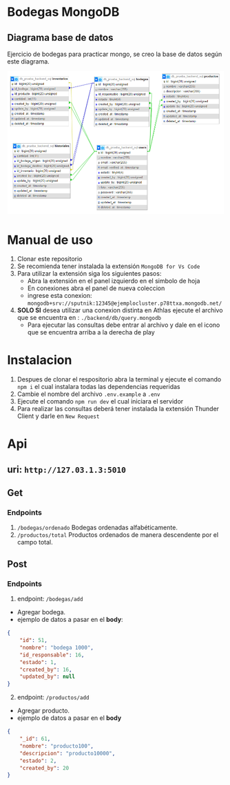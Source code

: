 # Bodegas MongoDB
## Diagrama base de datos
Ejercicio de bodegas para practicar mongo, se creo la base de datos según este diagrama.

<img src="./backend/assets/database.png">

# Manual de uso
1. Clonar este repositorio
2. Se recomienda tener instalada la extensión `MongoDB for Vs Code`
3. Para utilizar la extensión siga los siguientes pasos:
    - Abra la extensión en el panel izquierdo en el simbolo de hoja
    - En conexiones abra el panel de nueva coleccion
    - ingrese esta conexion: `mongodb+srv://sputnik:12345@ejemplocluster.p78ttxa.mongodb.net/`
4. **SOLO SI** desea utilizar una conexion distinta en Athlas ejecute el archivo que se encuentra en : `./backend/db/query.mongodb`
    - Para ejecutar las consultas debe entrar al archivo y dale en el icono que se encuentra arriba a la derecha de play
# Instalacion
1. Despues de clonar el respositorio abra la terminal y ejecute el comando `npm i` el cual instalara todas las dependencias requeridas
2. Cambie el nombre del archivo `.env.example` a `.env`
3. Ejecute el comando `npm run dev` el cual iniciara el servidor
4. Para realizar las consultas deberá tener instalada la extensión Thunder Client y darle en `New Request`
# Api
## **uri**: `http://127.03.1.3:5010`
## Get
### Endpoints
1. `/bodegas/ordenado` Bodegas ordenadas alfabéticamente.
2. `/productos/total` Productos ordenados de manera descendente por el campo total.
## Post
### Endpoints
1. endpoint: `/bodegas/add`
- Agregar bodega.
- ejemplo de datos a pasar en el **body**: 
```json
{
    "id": 51,
    "nombre": "bodega 1000",
    "id_responsable": 16,
    "estado": 1,
    "created_by": 16,
    "updated_by": null
}
```
2. endpoint: `/productos/add`
- Agregar producto.
- ejemplo de datos a pasar en el **body**
```json
{
    "_id": 61,
    "nombre": "producto100",
    "descripcion": "producto10000",
    "estado": 2,
    "created_by": 20
}
```